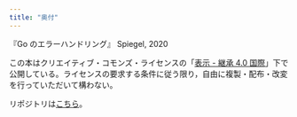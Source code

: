 ```yaml
---
title: "奥付"
---
```


『Go のエラーハンドリング』
Spiegel, 2020

この本はクリエイティブ・コモンズ・ライセンスの「[表示 - 継承 4.0 国際](https://creativecommons.org/licenses/by-sa/4.0/deed.ja "Creative Commons — 表示 - 継承 4.0 国際 — CC BY-SA 4.0")」下で公開している。ライセンスの要求する条件に従う限り，自由に複製・配布・改変を行っていただいて構わない。

リポジトリは[こちら](https://github.com/spiegel-im-spiegel/zenn-docs/tree/main/books/error-handling-in-golang)。

[Go]: https://golang.org/ "The Go Programming Language"
<!-- eof -->
